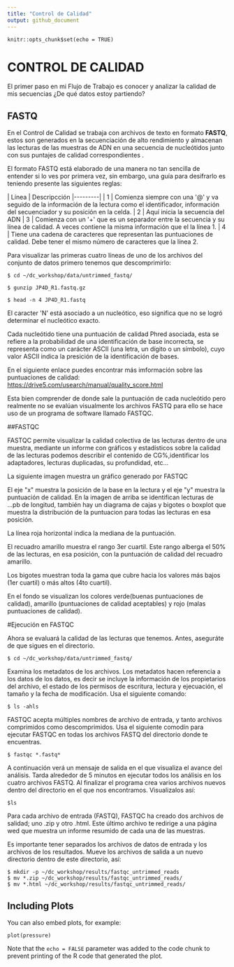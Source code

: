```yaml
---
title: "Control de Calidad"
output: github_document
---
```


```{r setup, include=FALSE}
knitr::opts_chunk$set(echo = TRUE)
```

# CONTROL DE CALIDAD

El primer paso en mi Flujo de Trabajo es conocer y analizar la calidad de mis secuencias ¿De qué datos estoy partiendo?


## FASTQ

En el Control de Calidad se trabaja con archivos de texto en formato **FASTQ**, estos son generados en la secuenciación de alto rendimiento y almacenan las lecturas de las muestras de ADN en una secuencia de nucleótidos junto con sus puntajes de calidad correspondientes . 

El formato FASTQ está elaborado de una manera no tan sencilla de entender si lo ves por primera vez, sin embargo, una guía para desifrarlo es teniendo presente las siguientes reglas:


|  Línea  |  Descripcción
|---------|
|   1     | Comienza siempre con una '@' y va seguido de la información de la lectura como el identificador, información del secuenciador y su posición en la celda.
|   2     | Aquí inicia la secuencia del ADN
|   3     | Comienza con un '+' que es un separador entre la secuencia y su línea de calidad. A veces contiene la misma información que el la línea 1.
|   4     | Tiene una cadena de caracteres que representan las puntuaciones de calidad.  Debe tener el mismo número de caracteres que la línea 2.


Para visualizar las primeras cuatro líneas de uno de los archivos del conjunto de datos primero tenemos que descomprimirlo:

```{r cars}
$ cd ~/dc_workshop/data/untrimmed_fastq/

$ gunzip JP4D_R1.fastq.gz

$ head -n 4 JP4D_R1.fastq
```


El caracter 'N' está asociado a un nucleótico, eso significa que no se logró determinar el nucleótico exacto.


Cada nucleótido tiene una puntuación de calidad Phred asociada, esta se refiere a la probabilidad de una identificación de base incorrecta, se representa como un carácter ASCII (una letra, un dígito o un símbolo), cuyo valor ASCII indica la presición de la identificación de bases.

En el siguiente enlace puedes encontrar más imformación sobre las puntuaciones de calidad: https://drive5.com/usearch/manual/quality_score.html

Esta bien comprender de donde sale la puntuación de cada nucleótido pero realmente no se evalúan visualmente los archivos FASTQ para ello se hace uso de un programa de software llamado  FASTQC.

##FASTQC

FASTQC permite visualizar la calidad colectiva de las lecturas dentro de una muestra, mediante un informe con gráficos y estadísticos sobre la calidad de las lecturas podemos describir el contenido de CG%,identificar los adaptadores, lecturas duplicadas, su profundidad, etc... 

La siguiente imagen muestra un gráfico generado por FASTQC



El eje "x" muestra la posición de la base en la lectura y el eje "y" muestra la puntuación de calidad. En la imagen de arriba se identifican lecturas de ...pb de longitud, también hay un diagrama de cajas y bigotes o boxplot que muestra la distribución de la puntuacion para todas las lecturas en esa posición. 

La línea roja horizontal indica la mediana de la puntuación.

El recuadro amarillo muestra el rango 3er cuartil. Este rango alberga el 50% de las lecturas, en esa posición, con la puntuación de calidad del recuadro amarillo.

Los bigotes muestran toda la gama que cubre hacia los valores más bajos (1er cuartil) o más altos (4to cuartil).

En el fondo se visualizan los colores verde(buenas puntuaciones de calidad), amarillo (puntuaciones de calidad aceptables) y rojo (malas puntuaciones de calidad).

#Ejecución en FASTQC

Ahora se evaluará la calidad de las lecturas que tenemos. Antes, aseguráte de que sigues en el directorio.

```{r}
$ cd ~/dc_workshop/data/untrimmed_fastq/ 
```

Examina los metadatos de los archivos. Los metadatos hacen referencia a los datos de los datos, es decir se incluye la información de los propietarios del archivo, el estado de los permisos de escritura, lectura y ejecuación, el tamaño y la fecha de modificación. Usa el siguiente comando:

```{r}
$ ls -ahls
```

FASTQC acepta múltiples nombres de archivo de entrada, y tanto archivos comprimidos como descomprimidos. Usa el siguiente comodín para ejecutar FASTQC en todas los archivos FASTQ del directorio donde te encuentras.

```{r}
$ fastqc *.fastq* 
```

A continuación verá un mensaje de salida en el que visualiza el avance del análisis. Tarda alrededor de 5 minutos en ejecutar todos los análisis en los cuatro archivos FASTQ. Al finalizar el programa crea varios archivos nuevos dentro del directorio en el que nos encontramos. Visualizalos así:

```{r}
$ls
```

Para cada archivo de entrada (FASTQ), FASTQC ha creado dos archivos de salidad; uno .zip y otro .html. Este último archivo te redirige a una página wed que muestra un informe resumido de cada una de las muestras.

Es importante tener separados los archivos de datos de entrada y los archivos de los resultados. Mueve los archivos de salida a un nuevo directorio dentro de este directorio, así:

```{r}
$ mkdir -p ~/dc_workshop/results/fastqc_untrimmed_reads 
$ mv *.zip ~/dc_workshop/results/fastqc_untrimmed_reads/ 
$ mv *.html ~/dc_workshop/results/fastqc_untrimmed_reads/ 
```


## Including Plots

You can also embed plots, for example:

```{r pressure, echo=FALSE}
plot(pressure)
```

Note that the `echo = FALSE` parameter was added to the code chunk to prevent printing of the R code that generated the plot.

